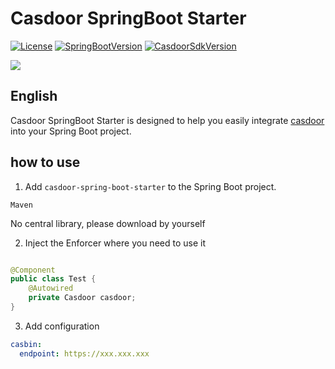 # Casdoor SpringBoot Starter

[![License](https://img.shields.io/github/license/casdoor/casdoor-spring-boot-starter.svg?style=flat-square&color=blue)](http://www.apache.org/licenses/LICENSE-2.0.txt)
[![SpringBootVersion](https://img.shields.io/badge/SpringBoot-2.5.2-heightgreen.svg?style=flat-square)](https://spring.io/projects/spring-boot)
[![CasdoorSdkVersion](https://img.shields.io/badge/CasdoorSdkVersion-1.0.0-heightgreen.svg?style=flat-square)](https://github.com/casdoor/casdoor-java-sdk)

[![](https://raw.githubusercontent.com/casbin/jcasbin/master/casbin-logo.png)](https://casbin.org)

## English

Casdoor SpringBoot Starter is designed to help you easily integrate [casdoor](https://github.com/casbin/casdoor) into
your Spring Boot project.

## how to use

1. Add ```casdoor-spring-boot-starter``` to the Spring Boot project.

```Maven```

No central library, please download by yourself


2. Inject the Enforcer where you need to use it

```java

@Component
public class Test {
    @Autowired
    private Casdoor casdoor;
}
```

3. Add configuration

```yaml
casbin:
  endpoint: https://xxx.xxx.xxx
```
